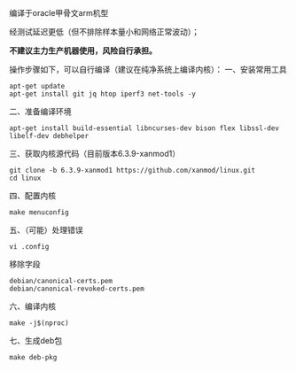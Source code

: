 编译于oracle甲骨文arm机型

经测试延迟更低（但不排除样本量小和网络正常波动）；

**不建议主力生产机器使用，风险自行承担。**

操作步骤如下，可以自行编译（建议在纯净系统上编译内核）：
一、安装常用工具
```
apt-get update
apt-get install git jq htop iperf3 net-tools -y
```

二、准备编译环境
```
apt-get install build-essential libncurses-dev bison flex libssl-dev libelf-dev debhelper
```

三、获取内核源代码（目前版本6.3.9-xanmod1）
```
git clone -b 6.3.9-xanmod1 https://github.com/xanmod/linux.git
cd linux
```

四、配置内核
```
make menuconfig
```

五、（可能）处理错误
```
vi .config
```
移除字段
```
debian/canonical-certs.pem
debian/canonical-revoked-certs.pem
```

六、编译内核
```
make -j$(nproc)
```

七、生成deb包
```
make deb-pkg
```
